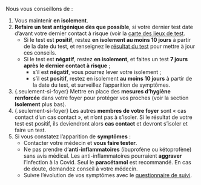 Nous vous conseillons de :

1. Vous maintenir **en isolement**.
1. **Refaire un test antigénique dès que possible**, si votre dernier test date d’avant votre dernier contact à risque (voir la <a href="#conseils-depistage" class="lien-depistage">carte des lieux de test</a>.
    * Si le test est **positif**, restez **en isolement au moins 10 jours** à partir de la date du test, et renseignez le [résultat du test](#depistage) pour mettre à jour ces conseils.
    * Si le test est **négatif**, restez **en isolement**, et faites un test **7 jours après le dernier contact à risque** ;
        * s’il est **négatif**, vous pourrez lever votre isolement ;
        * s’il est **positif**, restez en isolement **au moins 10 jours** à partir de la date du test, et surveillez l’apparition de symptômes.
1. {.seulement-si-foyer} Mettre en place des **mesures d’hygiène renforcée** dans votre foyer pour protéger vos proches (voir la section **Isolement** plus bas).
1. {.seulement-si-foyer} Les autres **membres de votre foyer** sont « cas contact d’un cas contact », et n’ont pas à s’isoler. Si le résultat de votre test est positif, ils deviendront alors **cas contact** et devront s’isoler et faire un test.
1. Si vous constatez l’apparition de **symptômes** :
    * Contacter votre médecin et **vous faire tester**.
    * Ne pas prendre d’**anti-inflammatoires** (ibuprofène ou kétoprofène) sans avis médical. Les anti-inflammatoires pourraient **aggraver** l’infection à la Covid. Seul le **paracétamol** est recommandé. En cas de doute, demandez conseil à votre médecin.
    * Suivre l’évolution de vos symptômes avec le [questionnaire de suivi](#suivisymptomes).
